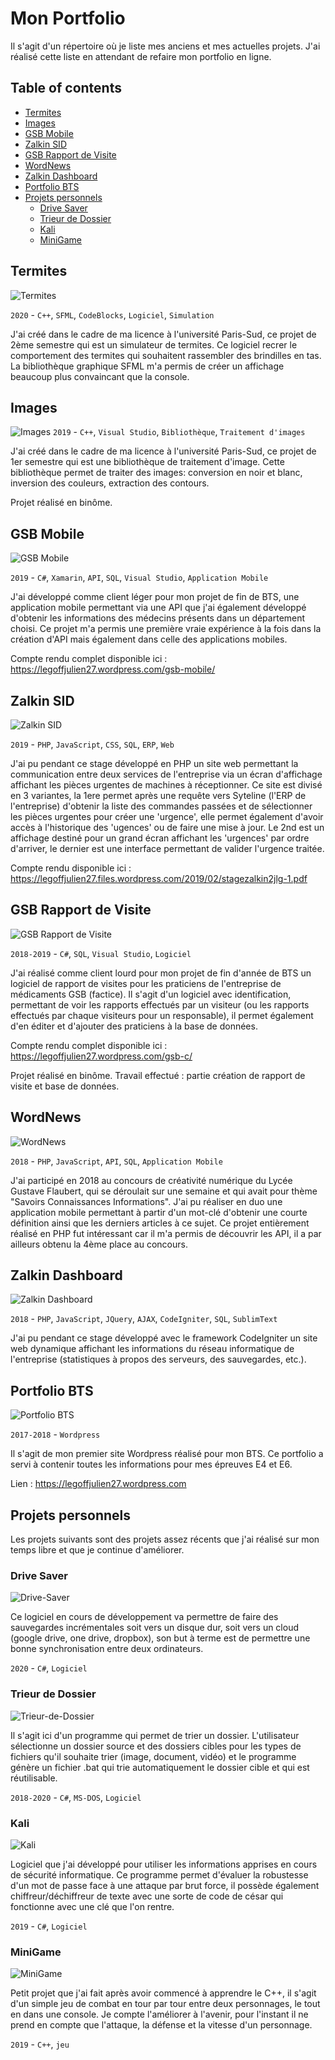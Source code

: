 # Mon Portfolio

Il s'agit d'un répertoire où je liste mes anciens et mes actuelles projets.
J'ai réalisé cette liste en attendant de refaire mon portfolio en ligne.

## Table of contents

* [Termites](#Termites)
* [Images](#Images)
* [GSB Mobile](#GSB-Mobile)
* [Zalkin SID](#Zalkin-SID)
* [GSB Rapport de Visite](#GSB-Rapport-de-Visite)
* [WordNews](#WordNews)
* [Zalkin Dashboard](#Zalkin-Dashboard)
* [Portfolio BTS](#Portfolio-BTS)
* [Projets personnels](#projets-personnels)
    * [Drive Saver](#Drive-Saver)
    * [Trieur de Dossier](#Trieur-de-Dossier)
    * [Kali](#)
    * [MiniGame](#)

## Termites

![Termites](img/termites.png)

`2020` - `C++`, `SFML`, `CodeBlocks`, `Logiciel`, `Simulation`

J'ai créé dans le cadre de ma licence à l'université Paris-Sud, ce projet de 2ème semestre qui est un simulateur de termites. Ce logiciel recrer le comportement des termites qui souhaitent rassembler des brindilles en tas. La bibliothèque graphique SFML m'a permis de créer un affichage beaucoup plus convaincant que la console.

## Images

![Images](img/images.png)
`2019` - `C++`, `Visual Studio`, `Bibliothèque`, `Traitement d'images`

J'ai créé dans le cadre de ma licence à l'université Paris-Sud, ce projet de 1er semestre qui est une bibliothèque de traitement d'image. Cette bibliothèque permet de traiter des images: conversion en noir et blanc, inversion des couleurs, extraction des contours.

Projet réalisé en binôme.

## GSB Mobile
![GSB Mobile](img/GSB-Mobile.png)

`2019` - `C#`, `Xamarin`, `API`, `SQL`, `Visual Studio`, `Application Mobile`

J'ai développé comme client léger pour mon projet de fin de BTS, une application mobile permettant via une API que j'ai également développé d'obtenir les informations des médecins présents dans un département choisi.
Ce projet m'a permis une première vraie expérience à la fois dans la création d'API mais également dans celle des applications mobiles.

Compte rendu complet disponible ici : https://legoffjulien27.wordpress.com/gsb-mobile/

## Zalkin SID
![Zalkin SID](img/Zalkin-SID.png)

`2019` - `PHP`, `JavaScript`, `CSS`, `SQL`, `ERP`, `Web`

J'ai pu pendant ce stage développé en PHP un site web permettant la communication entre deux services de l'entreprise via un écran d'affichage affichant les pièces urgentes de machines à réceptionner.
Ce site est divisé en 3 variantes, la 1ere permet après une requête vers Syteline (l'ERP de l'entreprise) d'obtenir la liste des commandes passées et de sélectionner les pièces urgentes pour créer une 'urgence', elle permet également d'avoir accès à l'historique des 'ugences' ou de faire une mise à jour. Le 2nd est un affichage destiné pour un grand écran affichant les 'urgences' par ordre d'arriver, le dernier est une interface permettant de valider l'urgence traitée.

Compte rendu disponible ici : https://legoffjulien27.files.wordpress.com/2019/02/stagezalkin2jlg-1.pdf

## GSB Rapport de Visite
![GSB Rapport de Visite](img/GSB-Rapport-de-Visite.png)

`2018-2019` - `C#`, `SQL`, `Visual Studio`, `Logiciel`

J'ai réalisé comme client lourd pour mon projet de fin d'année de BTS un logiciel de rapport de visites pour les praticiens de l'entreprise de médicaments GSB (factice).
Il s'agit d'un logiciel avec identification, permettant de voir les rapports effectués par un visiteur (ou les rapports effectués par chaque visiteurs pour un responsable), il permet également d'en éditer et d'ajouter des praticiens à la base de données.

Compte rendu complet disponible ici : https://legoffjulien27.wordpress.com/gsb-c/

Projet réalisé en binôme.
Travail effectué : partie création de rapport de visite et base de données.

## WordNews
![WordNews](img/WordNews.png)

`2018` - `PHP`, `JavaScript`, `API`, `SQL`, `Application Mobile`

J'ai participé en 2018 au concours de créativité numérique du Lycée Gustave Flaubert, qui se déroulait sur une semaine et qui avait pour thème "Savoirs Connaissances Informations". J'ai pu réaliser en duo une application mobile permettant à partir d'un mot-clé d'obtenir une courte définition ainsi que les derniers articles à ce sujet. Ce projet entièrement réalisé en PHP fut intéressant car il m'a permis de découvrir les API, il a par ailleurs obtenu la 4ème place au concours.

## Zalkin Dashboard
![Zalkin Dashboard](img/Zalkin-Dashboard.png)

`2018` - `PHP`, `JavaScript`, `JQuery`, `AJAX`, `CodeIgniter`, `SQL`, `SublimText`

J'ai pu pendant ce stage développé avec le framework CodeIgniter un site web dynamique affichant les informations du réseau informatique de l'entreprise (statistiques à propos des serveurs, des sauvegardes, etc.).

## Portfolio BTS
![Portfolio BTS](img/Portfolio-BTS.png)

`2017-2018` - `Wordpress`

Il s'agit de mon premier site Wordpress réalisé pour mon BTS. Ce portfolio a servi à contenir toutes les informations pour mes épreuves E4 et E6.

Lien : https://legoffjulien27.wordpress.com

## Projets personnels

Les projets suivants sont des projets assez récents que j'ai réalisé sur mon temps libre et que je continue d'améliorer.

### Drive Saver
![Drive-Saver](img/Drive-Saver.jpg)

Ce logiciel en cours de développement va permettre de faire des sauvegardes incrémentales soit vers un disque dur, soit vers un cloud (google drive, one drive, dropbox), son but à terme est de permettre une bonne synchronisation entre deux ordinateurs.

`2020` - `C#`, `Logiciel`

### Trieur de Dossier
![Trieur-de-Dossier](img/Trieur-de-Dossier.jpg)

Il s'agit ici d'un programme qui permet de trier un dossier. L'utilisateur sélectionne un dossier source et des dossiers cibles pour les types de fichiers qu'il souhaite trier (image, document, vidéo) et le programme génère un fichier .bat qui trie automatiquement le dossier cible et qui est réutilisable.

`2018-2020` - `C#`, `MS-DOS`, `Logiciel`

### Kali
![Kali](img/Kali.jpg)

Logiciel que j'ai développé pour utiliser les informations apprises en cours de sécurité informatique. Ce programme permet d'évaluer la robustesse d'un mot de passe face à une attaque par brut force, il possède également chiffreur/déchiffreur de texte avec une sorte de code de césar qui fonctionne avec une clé que l'on rentre.

`2019` - `C#`, `Logiciel`

### MiniGame
![MiniGame](img/MiniGame.jpg)

Petit projet que j'ai fait après avoir commencé à apprendre le C++, il s'agit d'un simple jeu de combat en tour par tour entre deux personnages, le tout en dans une console. Je compte l'améliorer à l'avenir, pour l'instant il ne prend en compte que l'attaque, la défense et la vitesse d'un personnage.

`2019` - `C++`, `jeu` 
